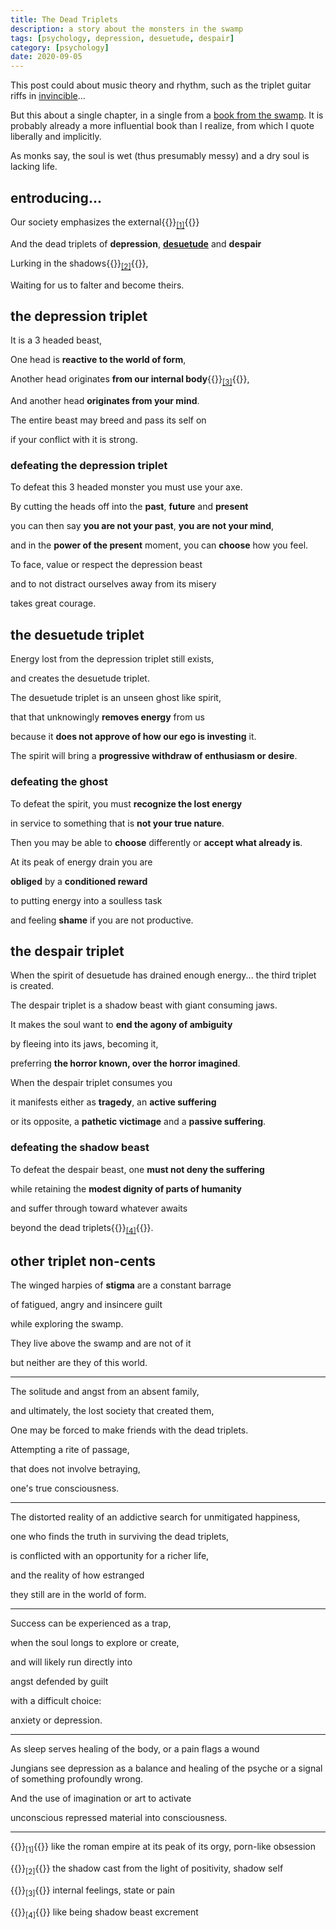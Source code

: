 ```yaml
---
title: The Dead Triplets
description: a story about the monsters in the swamp
tags: [psychology, depression, desuetude, despair]
category: [psychology]
date: 2020-09-05
---
```


This post could about music theory and rhythm, such as the triplet guitar riffs in [invincible](https://www.youtube.com/watch?v=hxsld16TjSU)...

But this about a single chapter, in a single from a [book from the swamp](https://www.amazon.ca/dp/0919123740/ref=cm_sw_em_r_mt_dp_OgrvFbQY1J529).  It is probably already a more influential book than I realize, from which I quote liberally and implicitly.

As monks say, the soul is wet (thus presumably messy) and a dry soul is lacking life. 

## entroducing...

Our society emphasizes the external{{<rawhtml>}}<sub><a href="#external-society">[1]</a></sub>{{</rawhtml>}}

And the dead triplets of **depression**, **[desuetude](https://www.merriam-webster.com/dictionary/desuetude)** and **despair**

Lurking in the shadows{{<rawhtml>}}<sub><a href="#shadow-self">[2]</a></sub>{{</rawhtml>}},

Waiting for us to falter and become theirs.

## the depression triplet 

It is a 3 headed beast,

One head is **reactive to the world of form**,

Another head originates **from our internal body**{{<rawhtml>}}<sub><a href="#internal-body">[3]</a></sub>{{</rawhtml>}},

And another head **originates from your mind**.

The entire beast may breed and pass its self on

if your conflict with it is strong.

### defeating the depression triplet

To defeat this 3 headed monster you must use your axe.

By cutting the heads off into the **past**, **future** and **present**

you can then say **you are not your past**, **you are not your mind**, 

and in the **power of the present** moment, you can **choose** how you feel.

To face, value or respect the depression beast

and to not distract ourselves away from its misery

takes great courage.

## the desuetude triplet

Energy lost from the depression triplet still exists,

and creates the desuetude triplet.

The desuetude triplet is an unseen ghost like spirit,

that that unknowingly **removes energy** from us

because it **does not approve of how our ego is investing** it.

The spirit will bring a **progressive withdraw of enthusiasm or desire**.

### defeating the ghost

To defeat the spirit, you must **recognize the lost energy**

in service to something that is **not your true nature**.

Then you may be able to **choose** differently or **accept what already is**.

At its peak of energy drain you are

**obliged** by a **conditioned reward**

to putting energy into a soulless task

and feeling **shame** if you are not productive.


## the despair triplet

When the spirit of desuetude has drained enough energy... the third triplet is created.

The despair triplet is a shadow beast with giant consuming jaws.

It makes the soul want to **end the agony of ambiguity**

by fleeing into its jaws, becoming it,

preferring **the horror known, over the horror imagined**.

When the despair triplet consumes you

it manifests either as **tragedy**, an **active suffering**

or its opposite, a **pathetic victimage** and a **passive suffering**.

### defeating the shadow beast

To defeat the despair beast, one **must not deny the suffering**

while retaining the **modest dignity of parts of humanity**

and suffer through toward whatever awaits

beyond the dead triplets{{<rawhtml>}}<sub><a href="#shadow-poop">[4]</a></sub>{{</rawhtml>}}.


## other triplet non-cents

The winged harpies of **stigma** are a constant barrage

of fatigued, angry and insincere guilt

while exploring the swamp.

They live above the swamp and are not of it

but neither are they of this world.

---

The solitude and angst from an absent family,

and ultimately, the lost society that created them,

One may be forced to make friends with the dead triplets.

Attempting a rite of passage,

that does not involve betraying,

one's true consciousness.

---

The distorted reality of an addictive search for unmitigated happiness,

one who finds the truth in surviving the dead triplets,

is conflicted with an opportunity for a richer life,

and the reality of how estranged

they still are in the world of form.

---

Success can be experienced as a trap,

when the soul longs to explore or create,

and will likely run directly into

angst defended by guilt

with a difficult choice:

anxiety or depression.

---

As sleep serves healing of the body, or a pain flags a wound

Jungians see depression as a balance and healing of the psyche or a signal of something profoundly wrong.

And the use of imagination or art to activate

unconscious repressed material into consciousness.

---

{{<rawhtml>}}<sub><a name="external-society">[1]</a></sub>{{</rawhtml>}} like the roman empire at its peak of its orgy, porn-like obsession</a>

{{<rawhtml>}}<sub><a name="shadow-self">[2]</a></sub>{{</rawhtml>}} the shadow cast from the light of positivity, shadow self

{{<rawhtml>}}<sub><a name="internal-body">[3]</a></sub>{{</rawhtml>}} internal feelings, state or pain

{{<rawhtml>}}<sub><a name="shadow-poop">[4]</a></sub>{{</rawhtml>}} like being shadow beast excrement